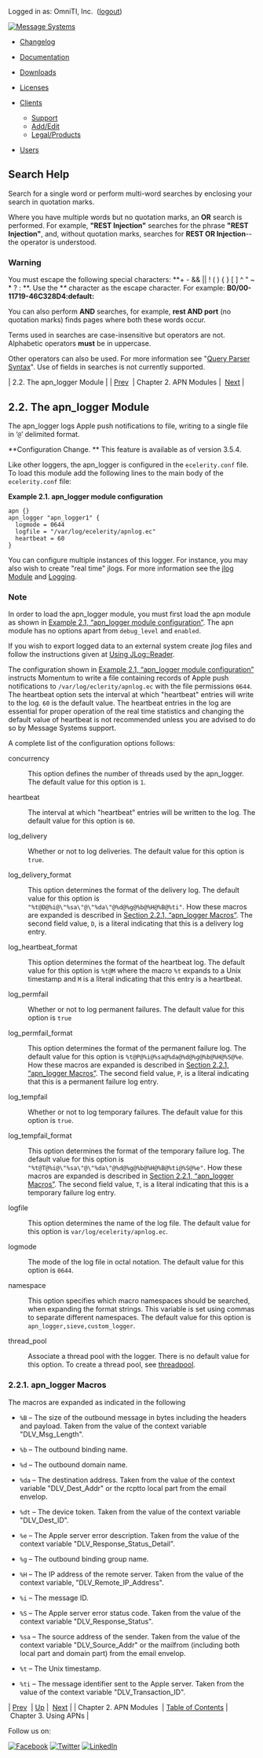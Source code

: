 Logged in as: OmniTI, Inc.  ([logout](https://support.messagesystems.com/logout.php))

[![Message Systems](https://support.messagesystems.com/images/ms-white205.png)](https://support.messagesystems.com/start.php) 

*   [Changelog](https://support.messagesystems.com/start.php?show=changelog)
*   [Documentation](https://support.messagesystems.com/docs/)
*   [Downloads](https://support.messagesystems.com/start.php)

*   [Licenses](https://support.messagesystems.com/license_summary.php)
*   <a href="">Clients</a>
    *   [Support](https://support.messagesystems.com/cs.php)
    *   [Add/Edit](https://support.messagesystems.com/edit_client.php)
    *   [Legal/Products](https://support.messagesystems.com/edit_products.php)
*   [Users](https://support.messagesystems.com/edit_customer.php)

## Search Help

Search for a single word or perform multi-word searches by enclosing your search in quotation marks.

Where you have multiple words but no quotation marks, an **OR** search is performed. For example, **"REST Injection"** searches for the phrase **"REST Injection"**, and, without quotation marks, searches for **REST OR Injection**--the operator is understood.

### Warning

You must escape the following special characters: **+ - && || ! ( ) { } [ ] ^ " ~ * ? : \**. Use the **\** character as the escape character. For example: **B0/00-11719-46C328D4\:default\:**

You can also perform **AND** searches, for example, **rest AND port** (no quotation marks) finds pages where both these words occur.

Terms used in searches are case-insensitive but operators are not. Alphabetic operators **must** be in uppercase.

Other operators can also be used. For more information see "[Query Parser Syntax](https://lucene.apache.org/core/old_versioned_docs/versions/3_0_0/queryparsersyntax.html)". Use of fields in searches is not currently supported.

| 2.2. The apn_logger Module |
| [Prev](apns.modules.php)  | Chapter 2. APN Modules |  [Next](apns.using.php) |

## 2.2. The apn_logger Module

The apn_logger logs Apple push notifications to file, writing to a single file in ‘`@`’ delimited format.

**Configuration Change. ** This feature is available as of version 3.5.4.

Like other loggers, the apn_logger is configured in the `ecelerity.conf` file. To load this module add the following lines to the main body of the `ecelerity.conf` file:

<a name="apns.modules.apn_logger.configuration"></a>

**Example 2.1. apn_logger module configuration**

```
apn {}
apn_logger "apn_logger1" {
  logmode = 0644
  logfile = "/var/log/ecelerity/apnlog.ec"
  heartbeat = 60
}
```

You can configure multiple instances of this logger. For instance, you may also wish to create "real time" jlogs. For more information see the [jlog Module](https://support.messagesystems.com/docs/web-ref/modules.jlog.php) and [Logging](https://support.messagesystems.com/docs/web-ref/operations.logging.php).

### Note

In order to load the apn_logger module, you must first load the apn module as shown in [Example 2.1, “apn_logger module configuration”](apns.modules.apn_logger.php#apns.modules.apn_logger.configuration "Example 2.1. apn_logger module configuration"). The apn module has no options apart from `debug_level` and `enabled`.

If you wish to export logged data to an external system create jlog files and follow the instructions given at [Using JLog::Reader](https://support.messagesystems.com/docs/web-ref/modules.jlog.php#modules.jlog.reader).

The configuration shown in [Example 2.1, “apn_logger module configuration”](apns.modules.apn_logger.php#apns.modules.apn_logger.configuration "Example 2.1. apn_logger module configuration") instructs Momentum to write a file containing records of Apple push notifications to `/var/log/eclerity/apnlog.ec` with the file permissions `0644`. The heartbeat option sets the interval at which "heartbeat" entries will write to the log. `60` is the default value. The heartbeat entries in the log are essential for proper operation of the real time statistics and changing the default value of heartbeat is not recommended unless you are advised to do so by Message Systems support.

A complete list of the configuration options follows:

<dl class="variablelist">

<dt>concurrency</dt>

<dd>

This option defines the number of threads used by the apn_logger. The default value for this option is `1`.

</dd>

<dt>heartbeat</dt>

<dd>

The interval at which "heartbeat" entries will be written to the log. The default value for this option is `60`.

</dd>

<dt>log_delivery</dt>

<dd>

Whether or not to log deliveries. The default value for this option is `true`.

</dd>

<dt>log_delivery_format</dt>

<dd>

This option determines the format of the delivery log. The default value for this option is `"%t@D@%i@\"%sa\"@\"%da\"@%d@%g@%b@%H@%B@%ti"`. How these macros are expanded is described in [Section 2.2.1, “apn_logger Macros”](apns.modules.apn_logger.php#apns.modules.apn_logger.macros "2.2.1. apn_logger Macros"). The second field value, `D`, is a literal indicating that this is a delivery log entry.

</dd>

<dt>log_heartbeat_format</dt>

<dd>

This option determines the format of the heartbeat log. The default value for this option is `%t@M` where the macro `%t` expands to a Unix timestamp and `M` is a literal indicating that this entry is a heartbeat.

</dd>

<dt>log_permfail</dt>

<dd>

Whether or not to log permanent failures. The default value for this option is `true`

</dd>

<dt>log_permfail_format</dt>

<dd>

This option determines the format of the permanent failure log. The default value for this option is `%t@P@%i@%sa@%da@%d@%g@%b@%H@%S@%e`. How these macros are expanded is described in [Section 2.2.1, “apn_logger Macros”](apns.modules.apn_logger.php#apns.modules.apn_logger.macros "2.2.1. apn_logger Macros"). The second field value, `P`, is a literal indicating that this is a permanent failure log entry.

</dd>

<dt>log_tempfail</dt>

<dd>

Whether or not to log temporary failures. The default value for this option is `true`.

</dd>

<dt>log_tempfail_format</dt>

<dd>

This option determines the format of the temporary failure log. The default value for this option is `"%t@T@%i@\"%sa\"@\"%da\"@%d@%g@%b@%H@%B@%ti@%S@%e"`. How these macros are expanded is described in [Section 2.2.1, “apn_logger Macros”](apns.modules.apn_logger.php#apns.modules.apn_logger.macros "2.2.1. apn_logger Macros"). The second field value, `T`, is a literal indicating that this is a temporary failure log entry.

</dd>

<dt>logfile</dt>

<dd>

This option determines the name of the log file. The default value for this option is `var/log/ecelerity/apnlog.ec`.

</dd>

<dt>logmode</dt>

<dd>

The mode of the log file in octal notation. The default value for this option is `0644`.

</dd>

<dt>namespace</dt>

<dd>

This option specifies which macro namespaces should be searched, when expanding the format strings. This variable is set using commas to separate different namespaces. The default value for this option is `apn_logger,sieve,custom_logger`.

</dd>

<dt>thread_pool</dt>

<dd>

Associate a thread pool with the logger. There is no default value for this option. To create a thread pool, see [threadpool](https://support.messagesystems.com/docs/web-ref/conf.ref.threadpool.php).

</dd>

</dl>

### 2.2.1. apn_logger Macros

The macros are expanded as indicated in the following

*   `%B` – The size of the outbound message in bytes including the headers and payload. Taken from the value of the context variable "DLV_Msg_Length".

*   `%b` – The outbound binding name.

*   `%d` – The outbound domain name.

*   `%da` – The destination address. Taken from the value of the context variable "DLV_Dest_Addr" or the rcptto local part from the email envelop.

*   `%dt` – The device token. Taken from the value of the context variable "DLV_Dest_ID".

*   `%e` – The Apple server error description. Taken from the value of the context variable "DLV_Response_Status_Detail".

*   `%g` – The outbound binding group name.

*   `%H` – The IP address of the remote server. Taken from the value of the context variable, "DLV_Remote_IP_Address".

*   `%i` – The message ID.

*   `%S` – The Apple server error status code. Taken from the value of the context variable "DLV_Response_Status".

*   `%sa` – The source address of the sender. Taken from the value of the context variable "DLV_Source_Addr" or the mailfrom (including both local part and domain part) from the email envelop.

*   `%t` – The Unix timestamp.

*   `%ti` – The message identifier sent to the Apple server. Taken from the value of the context variable "DLV_Transaction_ID".

| [Prev](apns.modules.php)  | [Up](apns.modules.php) |  [Next](apns.using.php) |
| Chapter 2. APN Modules  | [Table of Contents](index.php) |  Chapter 3. Using APNs |

Follow us on:

[![Facebook](https://support.messagesystems.com/images/icon-facebook.png)](http://www.facebook.com/messagesystems) [![Twitter](https://support.messagesystems.com/images/icon-twitter.png)](http://twitter.com/#!/MessageSystems) [![LinkedIn](https://support.messagesystems.com/images/icon-linkedin.png)](http://www.linkedin.com/company/message-systems)